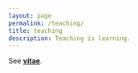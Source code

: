 ```yaml
---
layout: page
permalink: /teaching/
title: teaching
description: Teaching is learning.
---
```


See [**vitae**](assets/pdf/Emily_Ahn_CV_230724.pdf).

